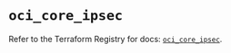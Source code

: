 # `oci_core_ipsec`

Refer to the Terraform Registry for docs: [`oci_core_ipsec`](https://registry.terraform.io/providers/oracle/oci/6.18.0/docs/resources/core_ipsec).
